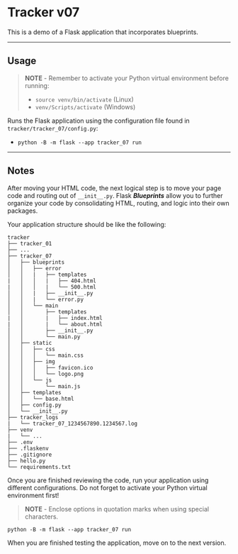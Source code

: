 # Tracker v07

This is a demo of a Flask application that incorporates blueprints.

-----

## Usage

> **NOTE** - Remember to activate your Python virtual environment before running:
>
> - `source venv/bin/activate` (Linux)
> - `venv/Scripts/activate` (Windows)

Runs the Flask application using the configuration file found in `tracker/tracker_07/config.py`:

- `python -B -m flask --app tracker_07 run`

-----

## Notes

After moving your HTML code, the next logical step is to move your page code and routing out of `__init__.py`. Flask ***Blueprints*** allow you to further organize your code by consolidating HTML, routing, and logic into their own packages.

Your application structure should be like the following:

```text
tracker
├── tracker_01
├── ...
├── tracker_07
│   ├── blueprints
│   │   ├── error
│   │   |   ├── templates
|   │   │   |   ├── 404.html
|   │   │   |   └── 500.html
│   │   |   ├── __init__.py
│   │   |   └── error.py
│   │   └── main
│   │       ├── templates
|   │       |   ├── index.html
|   │       |   └── about.html
│   │       ├── __init__.py
│   │       └── main.py
│   ├── static
│   │   ├── css
│   │   │   └── main.css
│   │   ├── img
│   │   │   ├── favicon.ico
│   │   │   └── logo.png
│   │   └── js
│   │       └── main.js
│   ├── templates
│   │   └── base.html
│   ├── config.py
│   └── __init__.py
├── tracker_logs
|   └── tracker_07_1234567890.1234567.log
├── venv
|   └── ...
├── .env
├── .flaskenv
├── .gitignore
├── hello.py
└── requirements.txt
```

Once you are finished reviewing the code, run your application using different configurations. Do not forget to activate your Python virtual environment first!

> **NOTE** - Enclose options in quotation marks when using special characters.

```shell
python -B -m flask --app tracker_07 run
```

When you are finished testing the application, move on to the next version.
